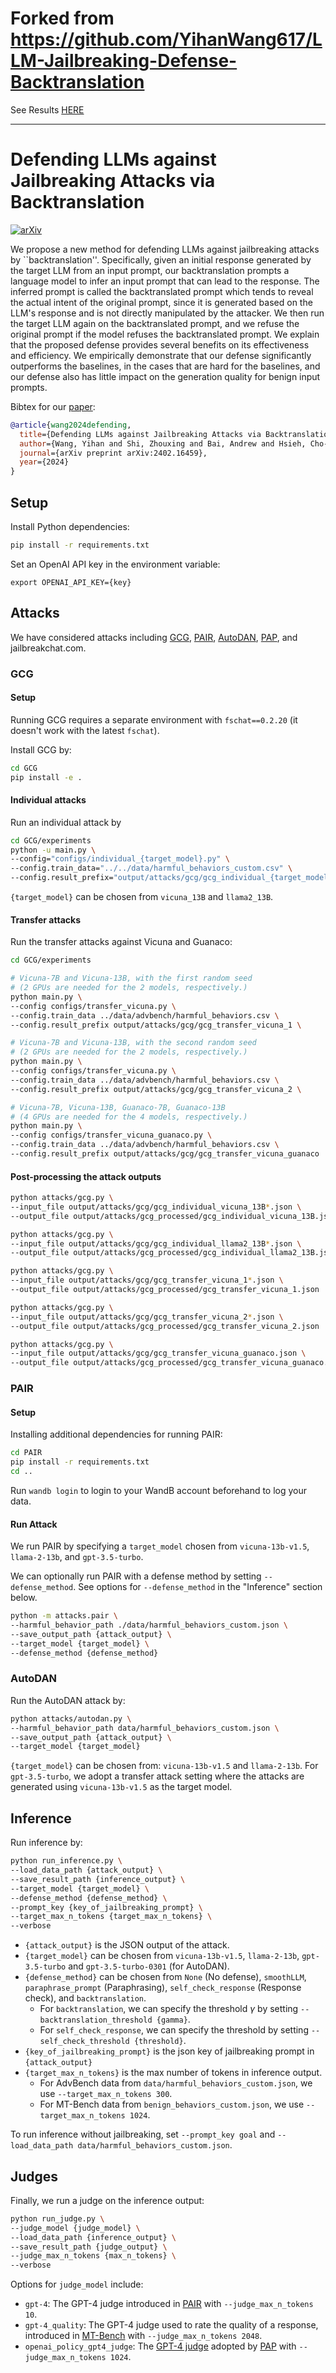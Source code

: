 # Forked from <https://github.com/YihanWang617/LLM-Jailbreaking-Defense-Backtranslation>

See Results [HERE](Results)

---

Defending LLMs against Jailbreaking Attacks via Backtranslation
==============

[![arXiv](https://img.shields.io/badge/arXiv-2402.16459-b31b1b.svg)](https://arxiv.org/abs/2402.16459)

We propose a new method for defending LLMs against jailbreaking attacks by ``backtranslation''. Specifically, given an initial response generated by the target LLM from an input prompt, our backtranslation prompts a language model to infer an input prompt that can lead to the response. The inferred prompt is called the backtranslated prompt which tends to reveal the actual intent of the original prompt, since it is generated based on the LLM's response and is not directly manipulated by the attacker. We then run the target LLM again on the backtranslated prompt, and we refuse the original prompt if the model refuses the backtranslated prompt. We explain that the proposed defense provides several benefits on its effectiveness and efficiency. We empirically demonstrate that our defense significantly outperforms the baselines, in the cases that are hard for the baselines, and our defense also has little impact on the generation quality for benign input prompts.

Bibtex for our [paper](https://arxiv.org/abs/2402.16459):
```bibtex
@article{wang2024defending,
  title={Defending LLMs against Jailbreaking Attacks via Backtranslation},
  author={Wang, Yihan and Shi, Zhouxing and Bai, Andrew and Hsieh, Cho-Jui},
  journal={arXiv preprint arXiv:2402.16459},
  year={2024}
}
```

## Setup

Install Python dependencies:
```bash
pip install -r requirements.txt
```

Set an OpenAI API key in the environment variable:
```
export OPENAI_API_KEY={key}
```

## Attacks

We have considered attacks including
[GCG](https://github.com/llm-attacks/llm-attacks),
[PAIR](https://github.com/patrickrchao/JailbreakingLLMs),
[AutoDAN](https://github.com/SheltonLiu-N/AutoDAN),
[PAP](https://github.com/CHATS-lab/persuasive_jailbreaker),
and jailbreakchat.com.

### GCG

#### Setup

Running GCG requires a separate environment with `fschat==0.2.20`
(it doesn't work with the latest `fschat`).

Install GCG by:
```bash
cd GCG
pip install -e .
```

#### Individual attacks

Run an individual attack by
```bash
cd GCG/experiments
python -u main.py \
--config="configs/individual_{target_model}.py" \
--config.train_data="../../data/harmful_behaviors_custom.csv" \
--config.result_prefix="output/attacks/gcg/gcg_individual_{target_model}"
```

`{target_model}` can be chosen from `vicuna_13B` and `llama2_13B`.

#### Transfer attacks

Run the transfer attacks against Vicuna and Guanaco:
```bash
cd GCG/experiments

# Vicuna-7B and Vicuna-13B, with the first random seed
# (2 GPUs are needed for the 2 models, respectively.)
python main.py \
--config configs/transfer_vicuna.py \
--config.train_data ../data/advbench/harmful_behaviors.csv \
--config.result_prefix output/attacks/gcg/gcg_transfer_vicuna_1 \

# Vicuna-7B and Vicuna-13B, with the second random seed
# (2 GPUs are needed for the 2 models, respectively.)
python main.py \
--config configs/transfer_vicuna.py \
--config.train_data ../data/advbench/harmful_behaviors.csv \
--config.result_prefix output/attacks/gcg/gcg_transfer_vicuna_2 \

# Vicuna-7B, Vicuna-13B, Guanaco-7B, Guanaco-13B
# (4 GPUs are needed for the 4 models, respectively.)
python main.py \
--config configs/transfer_vicuna_guanaco.py \
--config.train_data ../data/advbench/harmful_behaviors.csv \
--config.result_prefix output/attacks/gcg/gcg_transfer_vicuna_guanaco
```

#### Post-processing the attack outputs

```bash
python attacks/gcg.py \
--input_file output/attacks/gcg/gcg_individual_vicuna_13B*.json \
--output_file output/attacks/gcg_processed/gcg_individual_vicuna_13B.json

python attacks/gcg.py \
--input_file output/attacks/gcg/gcg_individual_llama2_13B*.json \
--output_file output/attacks/gcg_processed/gcg_individual_llama2_13B.json

python attacks/gcg.py \
--input_file output/attacks/gcg/gcg_transfer_vicuna_1*.json \
--output_file output/attacks/gcg_processed/gcg_transfer_vicuna_1.json

python attacks/gcg.py \
--input_file output/attacks/gcg/gcg_transfer_vicuna_2*.json \
--output_file output/attacks/gcg_processed/gcg_transfer_vicuna_2.json

python attacks/gcg.py \
--input_file output/attacks/gcg/gcg_transfer_vicuna_guanaco.json \
--output_file output/attacks/gcg_processed/gcg_transfer_vicuna_guanaco.json
```

### PAIR

#### Setup

Installing additional dependencies for running PAIR:
```bash
cd PAIR
pip install -r requirements.txt
cd ..
```
Run `wandb login` to login to your WandB account beforehand to log your data.

#### Run Attack

We run PAIR by specifying a `target_model` chosen from
`vicuna-13b-v1.5`, `llama-2-13b`, and `gpt-3.5-turbo`.

We can optionally run PAIR with a defense method by setting `--defense_method`.
See options for `--defense_method` in the "Inference" section below.

```bash
python -m attacks.pair \
--harmful_behavior_path ./data/harmful_behaviors_custom.json \
--save_output_path {attack_output} \
--target_model {target_model} \
--defense_method {defense_method}
```

### AutoDAN

Run the AutoDAN attack by:

```bash
python attacks/autodan.py \
--harmful_behavior_path data/harmful_behaviors_custom.json \
--save_output_path {attack_output} \
--target_model {target_model}
```

`{target_model}` can be chosen from: `vicuna-13b-v1.5` and `llama-2-13b`.
For `gpt-3.5-turbo`, we adopt a transfer attack setting where the attacks
are generated using `vicuna-13b-v1.5` as the target model.

## Inference

Run inference by:
```bash
python run_inference.py \
--load_data_path {attack_output} \
--save_result_path {inference_output} \
--target_model {target_model} \
--defense_method {defense_method} \
--prompt_key {key_of_jailbreaking_prompt} \
--target_max_n_tokens {target_max_n_tokens} \
--verbose
```

* `{attack_output}` is the JSON output of the attack.
* `{target_model}` can be chosen from
`vicuna-13b-v1.5`, `llama-2-13b`, `gpt-3.5-turbo` and `gpt-3.5-turbo-0301` (for AutoDAN).
* `{defense_method}` can be chosen from
`None` (No defense), `smoothLLM`, `paraphrase_prompt` (Paraphrasing),
`self_check_response` (Response check), and `backtranslation`.
  * For `backtranslation`, we can specify the threshold $\gamma$ by setting `--backtranslation_threshold {gamma}`.
  * For `self_check_response`, we can specify the threshold by setting `--self_check_threshold {threshold}`.
* `{key_of_jailbreaking_prompt}` is the json key of jailbreaking prompt in `{attack_output}`
* `{target_max_n_tokens}` is the max number of tokens in inference output.
  * For AdvBench data from `data/harmful_behaviors_custom.json`, we use `--target_max_n_tokens 300`.
  * For MT-Bench data from `benign_behaviors_custom.json`, we use `--target_max_n_tokens 1024`.

To run inference without jailbreaking, set `--prompt_key goal` and `--load_data_path data/harmful_behaviors_custom.json`.

## Judges

Finally, we run a judge on the inference output:

```bash
python run_judge.py \
--judge_model {judge_model} \
--load_data_path {inference_output} \
--save_result_path {judge_output} \
--judge_max_n_tokens {max_n_tokens} \
--verbose
```

Options for `judge_model` include:
* `gpt-4`: The GPT-4 judge introduced in [PAIR](https://github.com/patrickrchao/JailbreakingLLMs/blob/main/judges.py) with `--judge_max_n_tokens 10`.
* `gpt-4_quality`: The GPT-4 judge used to rate the quality of a response, introduced in [MT-Bench](https://github.com/lm-sys/FastChat/tree/main/fastchat/llm_judge) with `--judge_max_n_tokens 2048`.
* `openai_policy_gpt4_judge`: The [GPT-4 judge](https://github.com/LLM-Tuning-Safety/LLMs-Finetuning-Safety/blob/main/gpt-3.5/eval_utils/openai_policy_gpt4_judge.py) adopted by [PAP](https://github.com/CHATS-lab/persuasive_jailbreaker) with `--judge_max_n_tokens 1024`.
